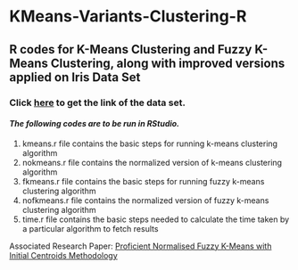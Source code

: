 # KMeans-Variants-Clustering-R
## R codes for K-Means Clustering and Fuzzy K-Means Clustering, along with improved versions applied on Iris Data Set

### Click [here](https://archive.ics.uci.edu/ml/datasets/iris) to get the link of the data set.
#### *The following codes are to be run in RStudio.*

1. kmeans.r file contains the basic steps for running k-means clustering algorithm 
2. nokmeans.r file contains the normalized version of k-means clustering algorithm 
3. fkmeans.r file contains the basic steps for running fuzzy k-means clustering algorithm
4. nofkmeans.r file contains the normalized version of fuzzy k-means clustering algorithm
5. time.r file contains the basic steps needed to calculate the time taken by a particular algorithm to fetch results

Associated Research Paper: [Proficient Normalised Fuzzy K-Means with Initial Centroids Methodology](https://www.igi-global.com/article/proficient-normalised-fuzzy-k-means-with-initial-centroids-methodology/202363)
